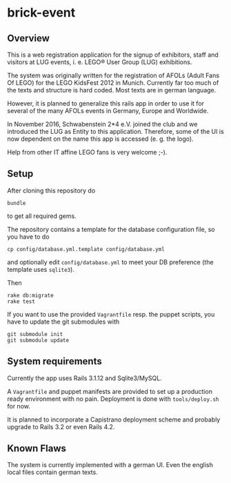 brick-event
===========

Overview
--------

This is a web registration application for the signup of exhibitors, staff and visitors at LUG events,
i. e. LEGO&reg; User Group (LUG) exhibitions.

The system was originally written for the registration of AFOLs (Adult Fans Of LEGO) for the LEGO KidsFest 2012
in Munich. Currently far too much of the texts and structure is hard coded. Most texts are in german language.

However, it is planned to generalize this rails app in order to use it for several of the many AFOLs events in Germany, Europe and Worldwide.

In November 2016, Schwabenstein 2*4 e.V. joined the club and we introduced the LUG as Entity to this application.
Therefore, some of the UI is now dependent on the name this app is accessed (e. g. the logo).

Help from other IT affine LEGO fans is very welcome ;-).

Setup
-----

After cloning this repository do

    bundle

to get all required gems.

The repository contains a template for the database configuration file, so you have to do

    cp config/database.yml.template config/database.yml

and optionally edit `config/database.yml` to meet your DB preference (the template uses `sqlite3`).

Then

    rake db:migrate
    rake test

If you want to use the provided `Vagrantfile` resp. the puppet scripts, you have to update the git submodules with

    git submodule init
    git submodule update

System requirements
-------------------

Currently the app uses Rails 3.1.12 and Sqlite3/MySQL.

A `Vagrantfile` and puppet manifests are provided to set up a production ready environment with no pain.
Deployment is done with `tools/deploy.sh` for now.

It is planned to incorporate a Capistrano deployment scheme and probably upgrade to Rails 3.2 or even Rails 4.2.

Known Flaws
-----------

The system is currently implemented with a german UI. Even the english local files contain german texts.

